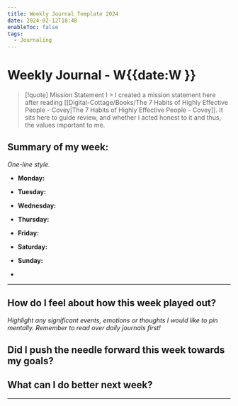 ```yaml
---
title: Weekly Journal Template 2024
date: 2024-02-12T18:48
enableToc: false
tags:
  - Journaling
---
```





# Weekly Journal - W{{date:W }}

>[!quote]  Mission Statement
I > I created a mission statement here after reading [[Digital-Cottage/Books/The 7 Habits of Highly Effective People - Covey|The 7 Habits of Highly Effective People - Covey]]. It sits here to guide review, and whether I acted honest to it and thus, the values important to me. 

## **Summary of my week:**
*One-line style.*

- **Monday:** 
- **Tuesday:** 
- **Wednesday:**
- **Thursday:** 
- **Friday:** 
- **Saturday:** 
- **Sunday:**

- 

---
## How do I feel about how this week played out?
*Highlight any significant events, emotions or thoughts I would like to pin mentally.*
*Remember to read over daily journals first!*



## Did I push the needle forward this week towards my goals?


## What can I do better next week?




---
